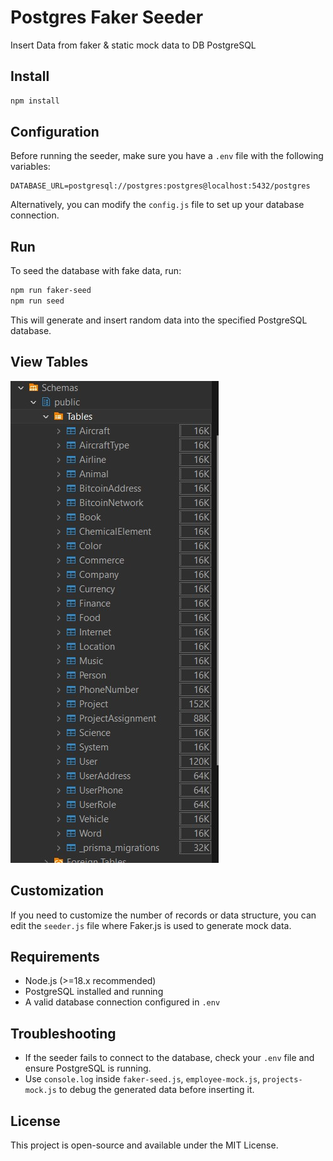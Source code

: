 # Postgres Faker Seeder

Insert Data from faker & static mock data to DB PostgreSQL

## Install

```bash
npm install
```

## Configuration

Before running the seeder, make sure you have a `.env` file with the following variables:

```env
DATABASE_URL=postgresql://postgres:postgres@localhost:5432/postgres
```

Alternatively, you can modify the `config.js` file to set up your database connection.

## Run

To seed the database with fake data, run:

```bash
npm run faker-seed
npm run seed
```

This will generate and insert random data into the specified PostgreSQL database.

## View Tables

![View Tables](./assets/view-table.jpg)

## Customization

If you need to customize the number of records or data structure, you can edit the `seeder.js` file where Faker.js is used to generate mock data.

## Requirements

- Node.js (>=18.x recommended)
- PostgreSQL installed and running
- A valid database connection configured in `.env`

## Troubleshooting

- If the seeder fails to connect to the database, check your `.env` file and ensure PostgreSQL is running.
- Use `console.log` inside `faker-seed.js`, `employee-mock.js`, `projects-mock.js` to debug the generated data before inserting it.

## License

This project is open-source and available under the MIT License.